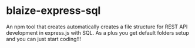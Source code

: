 # blaize-express-sql
An npm tool that creates automatically creates a file structure for REST API development in express.js with SQL. As a plus you get default folders setup and you can just start coding!!!
